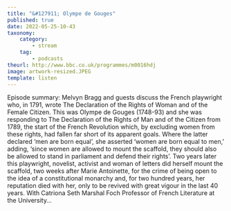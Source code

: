 ```yaml
---
title: "&#127911; Olympe de Gouges"
published: true
date: 2022-05-25-10-43
taxonomy:
    category:
        - stream
    tag:
        - podcasts
theurl: http://www.bbc.co.uk/programmes/m0016hdj
image: artwork-resized.JPEG
template: listen
---
```


Episode summary: Melvyn Bragg and guests discuss the French playwright who, in 1791, wrote The Declaration of the Rights of Woman and of the Female Citizen. This was Olympe de Gouges (1748-93) and she was responding to The Declaration of the Rights of Man and of the Citizen from 1789, the start of the French Revolution which, by excluding women from these rights, had fallen far short of its apparent goals. Where the latter declared &lsquo;men are born equal&rsquo;, she asserted &lsquo;women are born equal to men,&rsquo; adding, &lsquo;since women are allowed to mount the scaffold, they should also be allowed to stand in parliament and defend their rights&rsquo;. Two years later this playwright, novelist, activist and woman of letters did herself mount the scaffold, two weeks after Marie Antoinette, for the crime of being open to the idea of a constitutional monarchy and, for two hundred years, her reputation died with her, only to be revived with great vigour in the last 40 years. With Catriona Seth Marshal Foch Professor of French Literature at the University&hellip;
